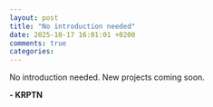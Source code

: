 ```yaml
---
layout: post
title: "No introduction needed"
date: 2025-10-17 16:01:01 +0200
comments: true
categories: 
---
```


No introduction needed. New projects coming soon.

**\- KRPTN**

